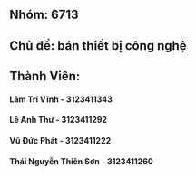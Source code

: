 ## Nhóm: 6713
## Chủ đề: bán thiết bị công nghệ
## Thành Viên: 
#### Lâm Trí Vĩnh - 3123411343 
#### Lê Anh Thư - 3123411292 
#### Vũ Đức Phát - 3123411222
#### Thái Nguyễn Thiên Sơn - 3123411260
